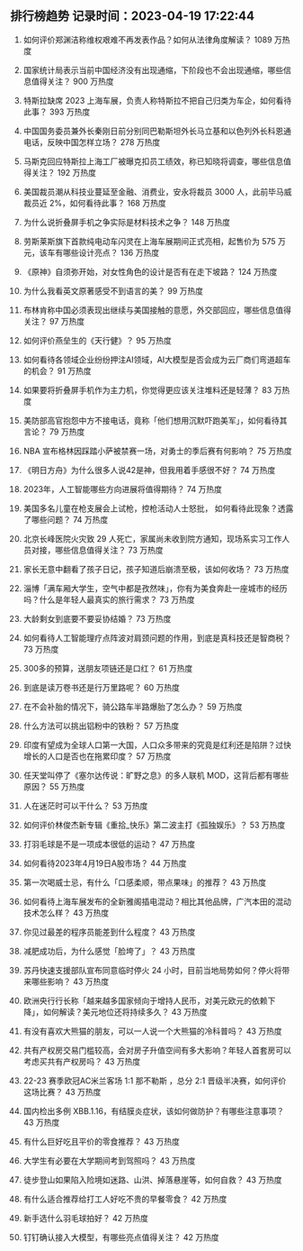 
## 排行榜趋势 记录时间：2023-04-19 17:22:44
  
  1. 如何评价郑渊洁称维权艰难不再发表作品？如何从法律角度解读？ 1089 万热度
    
  2. 国家统计局表示当前中国经济没有出现通缩，下阶段也不会出现通缩，哪些信息值得关注？ 900 万热度
    
  3. 特斯拉缺席 2023 上海车展，负责人称特斯拉不把自己归类为车企，如何看待此事？ 393 万热度
    
  4. 中国国务委员兼外长秦刚日前分别同巴勒斯坦外长马立基和以色列外长科恩通电话，反映中国怎样立场？ 278 万热度
    
  5. 马斯克回应特斯拉上海工厂被曝克扣员工绩效，称已知晓将调查，哪些信息值得关注？ 192 万热度
    
  6. 美国裁员潮从科技业蔓延至金融、消费业，安永将裁员 3000 人，此前毕马威裁员近 2%，如何看待此事？ 168 万热度
    
  7. 为什么说折叠屏手机之争实际是材料技术之争？ 148 万热度
    
  8. 劳斯莱斯旗下首款纯电动车闪灵在上海车展期间正式亮相，起售价为 575 万元，该车有哪些设计亮点？ 136 万热度
    
  9. 《原神》自须弥开始，对女性角色的设计是否有在走下坡路？ 124 万热度
    
  10. 为什么我看英文原著感受不到语言的美？ 99 万热度
    
  11. 布林肯称中国必须表现出继续与美国接触的意愿，外交部回应，哪些信息值得关注？ 97 万热度
    
  12. 如何评价燕垒生的《天行健》？ 95 万热度
    
  13. 如何看待各领域企业纷纷押注AI领域，AI大模型是否会成为云厂商们弯道超车的机会？ 91 万热度
    
  14. 如果要将折叠屏手机作为主力机，你觉得更应该关注堆料还是轻薄？ 83 万热度
    
  15. 美防部高官抱怨中方不接电话，竟称「他们想用沉默吓跑美军」，如何看待其言论？ 79 万热度
    
  16. NBA 宣布格林因踩踏小萨被禁赛一场，对勇士的季后赛有何影响？ 75 万热度
    
  17. 《明日方舟》为什么很多人说42是神，但我用着手感很不好？ 74 万热度
    
  18. 2023年，人工智能哪些方向进展将值得期待？ 74 万热度
    
  19. 美国多名儿童在枪支展会上试枪，控枪活动人士怒批， 如何看待此现象？透露了哪些问题？ 74 万热度
    
  20. 北京长峰医院火灾致 29 人死亡，家属尚未收到院方通知，现场系实习工作人员对接，哪些信息值得关注？ 73 万热度
    
  21. 家长无意中翻看了孩子日记，孩子知道后崩溃至极，该如何收场？ 73 万热度
    
  22. 淄博「满车厢大学生，空气中都是孜然味」，你有为美食奔赴一座城市的经历吗？什么是年轻人最真实的旅行需求？ 73 万热度
    
  23. 大龄剩女到底要不要妥协结婚？ 73 万热度
    
  24. 如何看待人工智能理疗点阵波对肩颈问题的作用，到底是真科技还是智商税？ 73 万热度
    
  25. 300多的预算，送朋友项链还是口红？ 61 万热度
    
  26. 到底是读万卷书还是行万里路呢？ 60 万热度
    
  27. 在不会补胎的情况下，骑公路车半路爆胎了怎么办？ 59 万热度
    
  28. 什么方法可以挑出铝粉中的铁粉？ 57 万热度
    
  29. 印度有望成为全球人口第一大国，人口众多带来的究竟是红利还是陷阱？过快增长的人口是否也在拖累印度？ 57 万热度
    
  30. 任天堂叫停了《塞尔达传说：旷野之息》的多人联机 MOD，这背后都有哪些原因？ 55 万热度
    
  31. 人在迷茫时可以干什么？ 53 万热度
    
  32. 如何评价林俊杰新专辑《重拾_快乐》第二波主打《孤独娱乐》？ 53 万热度
    
  33. 打羽毛球是不是一项成本很低的运动？ 47 万热度
    
  34. 如何看待2023年4月19日A股市场？ 44 万热度
    
  35. 第一次喝威士忌，有什么「口感柔顺，带点果味」的推荐？ 43 万热度
    
  36. 如何看待上海车展发布的全新雅阁插电混动？相比其他品牌，广汽本田的混动技术怎么样？ 43 万热度
    
  37. 你见过最差的程序员能差到什么程度？ 43 万热度
    
  38. 减肥成功后，为什么感觉「脸垮了」？ 43 万热度
    
  39. 苏丹快速支援部队宣布同意临时停火 24 小时，目前当地局势如何？停火将带来哪些影响？ 43 万热度
    
  40. 欧洲央行行长称「越来越多国家倾向于增持人民币，对美元欧元的依赖下降」，如何解读？美元地位还将持续多久？ 43 万热度
    
  41. 有没有喜欢大熊猫的朋友，可以一人说一个大熊猫的冷科普吗？ 43 万热度
    
  42. 共有产权房交易门槛较高，会对房子升值空间有多大影响？年轻人首套房可以考虑买共有产权房吗？ 43 万热度
    
  43. 22-23 赛季欧冠AC米兰客场 1:1 那不勒斯 ，总分 2:1 晋级半决赛，如何评价这场比赛？ 43 万热度
    
  44. 国内检出多例 XBB.1.16，有结膜炎症状，该如何做防护？有哪些注意事项？ 43 万热度
    
  45. 有什么巨好吃且平价的零食推荐？ 43 万热度
    
  46. 大学生有必要在大学期间考到驾照吗？ 43 万热度
    
  47. 徒步登山如果陷入险境如迷路、山洪、掉落悬崖等，如何自救？ 43 万热度
    
  48. 有什么适合推荐给打工人好吃不贵的早餐零食？ 42 万热度
    
  49. 新手选什么羽毛球拍好？ 42 万热度
    
  50. 钉钉确认接入大模型，有哪些亮点值得关注？ 42 万热度
    